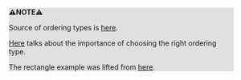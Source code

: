 <div style="margin:2em; background-color: #e0e0e0;">

<strong>⚠️NOTE️️️⚠️</strong>

Source of ordering types is [here](https://news.ycombinator.com/item?id=20551212).

[Here](https://news.ycombinator.com/item?id=20550165) talks about the importance of choosing the right ordering type.

The rectangle example was lifted from [here](https://blog.tartanllama.xyz/spaceship-operator/).
</div>

